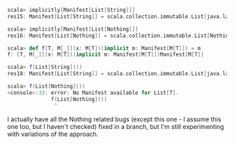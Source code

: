 ```scala
scala> implicitly[Manifest[List[String]]]
res15: Manifest[List[String]] = scala.collection.immutable.List[java.lang.String]

scala> implicitly[Manifest[List[Nothing]]]
res16: Manifest[List[Nothing]] = scala.collection.immutable.List[Nothing]

scala> def f[T, M[_]](x: M[T])(implicit m: Manifest[M[T]]) = m
f: [T, M[_]](x: M[T])(implicit m: Manifest[M[T]])Manifest[M[T]]

scala> f(List[String]())
res18: Manifest[List[String]] = scala.collection.immutable.List[java.lang.String]

scala> f(List[Nothing]())
<console>:33: error: No Manifest available for List[T].
              f(List[Nothing]())
               ^
```
I actually have all the Nothing related bugs (except this one - I assume this one too, but I haven't checked) fixed in a branch, but I'm still experimenting with variations of the approach.
